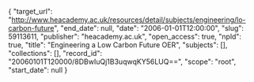 {
  "target_url": "http://www.heacademy.ac.uk/resources/detail/subjects/engineering/lo-carbon-future", 
  "end_date": null, 
  "date": "2006-01-01T12:00:00", 
  "slug": 59113611, 
  "publisher": "heacademy.ac.uk", 
  "open_access": true, 
  "npld": true, 
  "title": "Engineering a Low Carbon Future OER", 
  "subjects": [], 
  "collections": [], 
  "record_id": "20060101T120000/8DBwIuQj1B3uqwqKY56LUQ==", 
  "scope": "root", 
  "start_date": null
}

